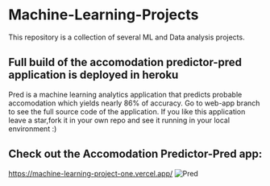 # Machine-Learning-Projects
This repository is a collection of several ML and Data analysis projects.
## Full build of the accomodation predictor-pred application is deployed in heroku
Pred is a machine learning analytics application that predicts probable accomodation which yields nearly 86% of accuracy.
Go to web-app branch to see the full source code of the application. If you like this application leave a star,fork it in your own repo and see it running in your local environment :)
## Check out the Accomodation Predictor-Pred app:
https://machine-learning-project-one.vercel.app/
![Pred](https://user-images.githubusercontent.com/59157662/131226203-1a911aca-1427-4dfc-abd1-ac8e42981395.png)


